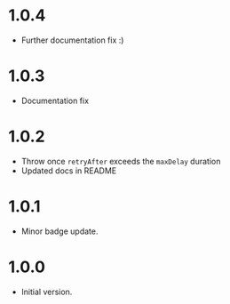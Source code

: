 # 1.0.4

- Further documentation fix :)

# 1.0.3

- Documentation fix

# 1.0.2

- Throw once `retryAfter` exceeds the `maxDelay` duration
- Updated docs in README

# 1.0.1

- Minor badge update.

# 1.0.0

- Initial version.
